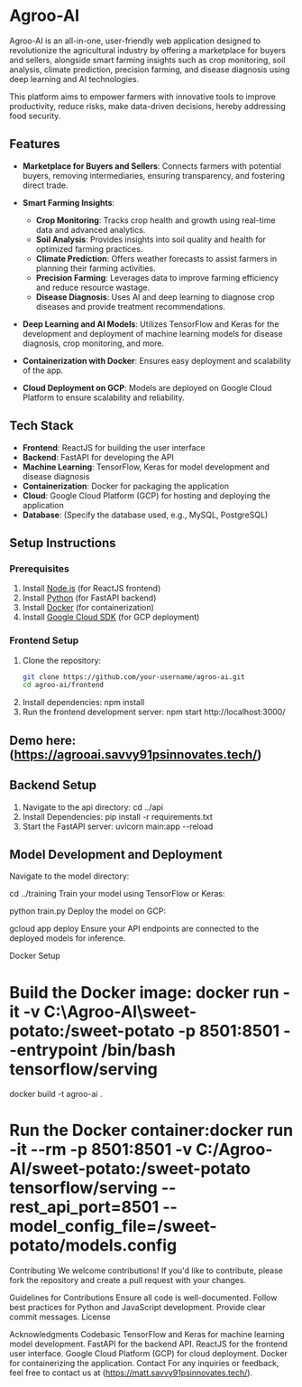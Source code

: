 # Agroo-AI

Agroo-AI is an all-in-one, user-friendly web application designed to revolutionize the agricultural industry by offering a marketplace for buyers and sellers, alongside smart farming insights such as crop monitoring, soil analysis, climate prediction, precision farming, and disease diagnosis using deep learning and AI technologies. 

This platform aims to empower farmers with innovative tools to improve productivity, reduce risks, make data-driven decisions, hereby addressing food security.

## Features

- **Marketplace for Buyers and Sellers**: Connects farmers with potential buyers, removing intermediaries, ensuring transparency, and fostering direct trade.
- **Smart Farming Insights**:
  - **Crop Monitoring**: Tracks crop health and growth using real-time data and advanced analytics.
  - **Soil Analysis**: Provides insights into soil quality and health for optimized farming practices.
  - **Climate Prediction**: Offers weather forecasts to assist farmers in planning their farming activities.
  - **Precision Farming**: Leverages data to improve farming efficiency and reduce resource wastage.
  - **Disease Diagnosis**: Uses AI and deep learning to diagnose crop diseases and provide treatment recommendations.
  
- **Deep Learning and AI Models**: Utilizes TensorFlow and Keras for the development and deployment of machine learning models for disease diagnosis, crop monitoring, and more.
- **Containerization with Docker**: Ensures easy deployment and scalability of the app.
- **Cloud Deployment on GCP**: Models are deployed on Google Cloud Platform to ensure scalability and reliability.

## Tech Stack

- **Frontend**: ReactJS for building the user interface
- **Backend**: FastAPI for developing the API
- **Machine Learning**: TensorFlow, Keras for model development and disease diagnosis
- **Containerization**: Docker for packaging the application
- **Cloud**: Google Cloud Platform (GCP) for hosting and deploying the application
- **Database**: (Specify the database used, e.g., MySQL, PostgreSQL)

## Setup Instructions

### Prerequisites

1. Install [Node.js](https://nodejs.org/) (for ReactJS frontend)
2. Install [Python](https://www.python.org/) (for FastAPI backend)
3. Install [Docker](https://www.docker.com/) (for containerization)
4. Install [Google Cloud SDK](https://cloud.google.com/sdk) (for GCP deployment)

### Frontend Setup

1. Clone the repository:
   ```bash
   git clone https://github.com/your-username/agroo-ai.git
   cd agroo-ai/frontend
2. Install dependencies:
   npm install
3. Run the frontend development server:
   npm start
   http://localhost:3000/
## Demo here: (https://agrooai.savvy91psinnovates.tech/)
## Backend Setup
1. Navigate to the api directory:
   cd ../api
2. Install Dependencies:
   pip install -r requirements.txt
3. Start the FastAPI server:
   uvicorn main:app --reload
   
   
## Model Development and Deployment
Navigate to the model directory:

cd ../training
Train your model using TensorFlow or Keras:

python train.py
Deploy the model on GCP:

gcloud app deploy
Ensure your API endpoints are connected to the deployed models for inference.

Docker Setup
# Build the Docker image: docker run -it -v C:\Agroo-AI\sweet-potato:/sweet-potato -p 8501:8501 --entrypoint /bin/bash tensorflow/serving

docker build -t agroo-ai .
# Run the Docker container:docker run -it --rm -p 8501:8501 -v C:/Agroo-AI/sweet-potato:/sweet-potato tensorflow/serving --rest_api_port=8501 --model_config_file=/sweet-potato/models.config

Contributing
We welcome contributions! If you'd like to contribute, please fork the repository and create a pull request with your changes.

Guidelines for Contributions
Ensure all code is well-documented.
Follow best practices for Python and JavaScript development.
Provide clear commit messages.
License

Acknowledgments
Codebasic
TensorFlow and Keras for machine learning model development.
FastAPI for the backend API.
ReactJS for the frontend user interface.
Google Cloud Platform (GCP) for cloud deployment.
Docker for containerizing the application.
Contact
For any inquiries or feedback, feel free to contact us at (https://matt.savvy91psinnovates.tech/).
 
